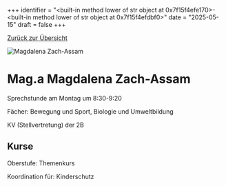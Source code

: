 
+++
identifier = "<built-in method lower of str object at 0x7f15f4efe170>-<built-in method lower of str object at 0x7f15f4efdbf0>"
date = "2025-05-15"
draft = false
+++

 [Zurück zur Übersicht](/schule/personen/)

<div class="row">
<div class="column">
<img src="/images/personal/Zach-Assam.jpg" alt="Magdalena Zach-Assam"> 
</div>
<div class="column">

# Mag.a Magdalena Zach-Assam 

Sprechstunde am Montag um 8:30-9:20

Fächer: Bewegung und Sport,  Biologie und Umweltbildung



KV (Stellvertretung) der 2B

## Kurse



Oberstufe: Themenkurs

Koordination für: Kinderschutz

</div>
</div> 

